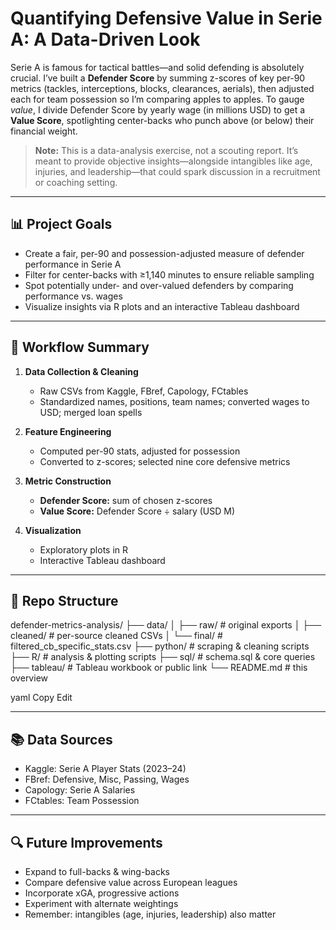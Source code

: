 # Quantifying Defensive Value in Serie A: A Data-Driven Look

Serie A is famous for tactical battles—and solid defending is absolutely crucial. I’ve built a **Defender Score** by summing z-scores of key per-90 metrics (tackles, interceptions, blocks, clearances, aerials), then adjusted each for team possession so I’m comparing apples to apples. To gauge *value*, I divide Defender Score by yearly wage (in millions USD) to get a **Value Score**, spotlighting center-backs who punch above (or below) their financial weight.

> **Note:** This is a data-analysis exercise, not a scouting report. It’s meant to provide objective insights—alongside intangibles like age, injuries, and leadership—that could spark discussion in a recruitment or coaching setting.

---

## 📊 Project Goals

- Create a fair, per-90 and possession-adjusted measure of defender performance in Serie A  
- Filter for center-backs with ≥1,140 minutes to ensure reliable sampling  
- Spot potentially under- and over-valued defenders by comparing performance vs. wages  
- Visualize insights via R plots and an interactive Tableau dashboard  

---

## 🔧 Workflow Summary

1. **Data Collection & Cleaning**  
   - Raw CSVs from Kaggle, FBref, Capology, FCtables  
   - Standardized names, positions, team names; converted wages to USD; merged loan spells  

2. **Feature Engineering**  
   - Computed per-90 stats, adjusted for possession  
   - Converted to z-scores; selected nine core defensive metrics  

3. **Metric Construction**  
   - **Defender Score:** sum of chosen z-scores  
   - **Value Score:** Defender Score ÷ salary (USD M)  

4. **Visualization**  
   - Exploratory plots in R  
   - Interactive Tableau dashboard  

---

## 📁 Repo Structure

defender-metrics-analysis/
├── data/
│ ├── raw/ # original exports
│ ├── cleaned/ # per-source cleaned CSVs
│ └── final/ # filtered_cb_specific_stats.csv
├── python/ # scraping & cleaning scripts
├── R/ # analysis & plotting scripts
├── sql/ # schema.sql & core queries
├── tableau/ # Tableau workbook or public link
└── README.md # this overview

yaml
Copy
Edit

---

## 📚 Data Sources

- Kaggle: Serie A Player Stats (2023–24)  
- FBref: Defensive, Misc, Passing, Wages  
- Capology: Serie A Salaries  
- FCtables: Team Possession  

---

## 🔍 Future Improvements

- Expand to full-backs & wing-backs  
- Compare defensive value across European leagues  
- Incorporate xGA, progressive actions  
- Experiment with alternate weightings  
- Remember: intangibles (age, injuries, leadership) also matter  
